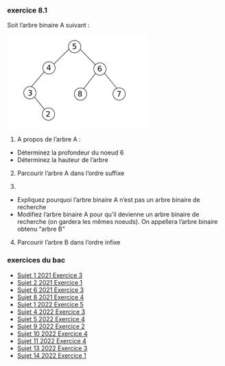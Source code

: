 ### exercice 8.1

Soit l’arbre binaire A suivant :

![](img/c8e_4.png)

1) A propos de l’arbre A :

- Déterminez la profondeur du noeud 6
- Déterminez la hauteur de l’arbre

2) Parcourir l’arbre A dans l’ordre suffixe 

3)

- Expliquez pourquoi l’arbre binaire A n’est pas un arbre binaire de recherche
- Modifiez l’arbre binaire A pour qu’il devienne un arbre binaire de recherche (on gardera les mêmes noeuds). On appellera l’arbre binaire obtenu “arbre B”

4) Parcourir l’arbre B dans l’ordre infixe

### exercices du bac

- [Sujet 1 2021 Exercice 3](https://pixees.fr/informatiquelycee/term/suj_bac/2021/sujet_01.pdf)
- [Sujet 2 2021 Exercice 1](https://pixees.fr/informatiquelycee/term/suj_bac/2021/sujet_02.pdf)
- [Sujet 6 2021 Exercice 3](https://pixees.fr/informatiquelycee/term/suj_bac/2021/sujet_06.pdf)
- [Sujet 8 2021 Exercice 4](https://pixees.fr/informatiquelycee/term/suj_bac/2021/sujet_08.pdf)
- [Sujet 1 2022 Exercice 5](https://pixees.fr/informatiquelycee/term/suj_bac/2022/sujet_01.pdf)
- [Sujet 4 2022 Exercice 3](https://pixees.fr/informatiquelycee/term/suj_bac/2022/sujet_04.pdf)
- [Sujet 5 2022 Exercice 4](https://pixees.fr/informatiquelycee/term/suj_bac/2022/sujet_05.pdf)
- [Sujet 9 2022 Exercice 2](https://pixees.fr/informatiquelycee/term/suj_bac/2022/sujet_09.pdf)
- [Sujet 10 2022 Exercice 4](https://pixees.fr/informatiquelycee/term/suj_bac/2022/sujet_10.pdf)
- [Sujet 11 2022 Exercice 4](https://pixees.fr/informatiquelycee/term/suj_bac/2022/sujet_11.pdf)
- [Sujet 13 2022 Exercice 3](https://pixees.fr/informatiquelycee/term/suj_bac/2022/sujet_13.pdf)
- [Sujet 14 2022 Exercice 1](https://pixees.fr/informatiquelycee/term/suj_bac/2022/sujet_14.pdf)

